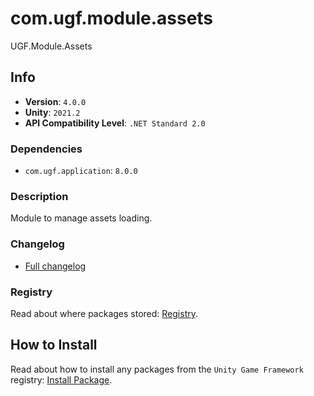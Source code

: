 # com.ugf.module.assets

UGF.Module.Assets

## Info

- **Version**: `4.0.0`
- **Unity**: `2021.2`
- **API Compatibility Level**: `.NET Standard 2.0`

### Dependencies

- `com.ugf.application`: `8.0.0`


### Description

Module to manage assets loading.

### Changelog

- [Full changelog](changelog.md)

### Registry

Read about where packages stored: [Registry](https://github.com/unity-game-framework/organization/blob/main/docs/registry.md).

## How to Install

Read about how to install any packages from the `Unity Game Framework` registry: [Install Package](https://github.com/unity-game-framework/organization/blob/main/docs/install-packages.md).
